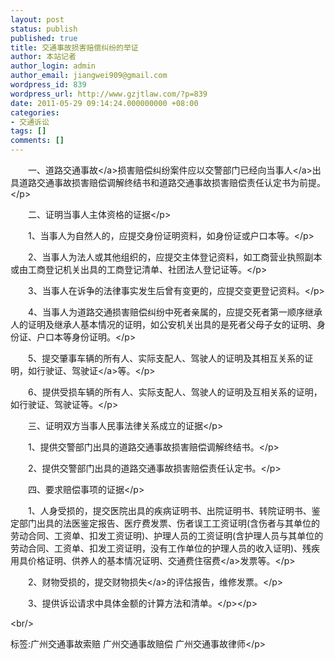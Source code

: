 ```yaml
---
layout: post
status: publish
published: true
title: 交通事故损害赔偿纠纷的举证
author: 本站记者
author_login: admin
author_email: jiangwei909@gmail.com
wordpress_id: 839
wordpress_url: http://www.gzjtlaw.com/?p=839
date: 2011-05-29 09:14:24.000000000 +08:00
categories:
- 交通诉讼
tags: []
comments: []
---
```

<p><p>　　一、道路<a>交通事故<&#47;a>损害赔偿纠纷案件应以交警部门已经向<a>当事人<&#47;a>出具道路交通事故损害赔偿调解终结书和道路交通事故损害赔偿责任认定书为前提。<&#47;p><p>　　二、证明当事人主体资格的证据<&#47;p><p>　　1、当事人为自然人的，应提交身份证明资料，如身份证或户口本等。<&#47;p><p>　　2、当事人为法人或其他组织的，应提交主体登记资料，如工商营业执照副本或由工商登记机关出具的工商登记清单、社团法人登记证等。<&#47;p><p>　　3、当事人在诉争的法律事实发生后曾有变更的，应提交变更登记资料。<&#47;p><p>　　4、当事人为道路交通损害赔偿纠纷中死者亲属的，应提交死者第一顺序继承人的证明及继承人基本情况的证明，如公安机关出具的是死者父母子女的证明、身份证、户口本等身份证明。<&#47;p><p>　　5、提交肇事车辆的所有人、实际支配人、驾驶人的证明及其相互关系的证明，如行驶证、<a>驾驶证<&#47;a>等。<&#47;p><p>　　6、提供受损车辆的所有人、实际支配人、驾驶人的证明及互相关系的证明，如行驶证、驾驶证等。<&#47;p><p>　　三、证明双方当事人民事法律关系成立的证据<&#47;p><p>　　1、提供交警部门出具的道路交通事故损害赔偿调解终结书。<&#47;p><p>　　2、提供交警部门出具的道路交通事故损害赔偿责任认定书。<&#47;p><p>　　四、要求赔偿事项的证据<&#47;p><p>　　1、人身受损的，提交医院出具的疾病证明书、出院证明书、转院证明书、鉴定部门出具的法医鉴定报告、医疗费发票、伤者误工工资证明(含伤者与其单位的劳动合同、工资单、扣发工资证明)、护理人员的工资证明(含护理人员与其单位的劳动合同、工资单、扣发工资证明，没有工作单位的护理人员的收入证明)、残疾用具价格证明、供养人的基本情况证明、交通费<a>住宿费<&#47;a>发票等。<&#47;p><p>　　2、财物受损的，提交财物<a>损失<&#47;a>的评估报告，维修发票。<&#47;p><p>　　3、提供诉讼请求中具体金额的计算方法和清单。<&#47;p><&#47;p><br&#47;><p>标签:广州交通事故索赔 广州交通事故赔偿 广州交通事故律师<&#47;p>

